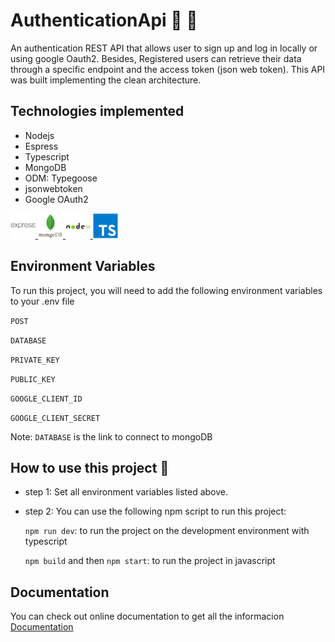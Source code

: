 
# AuthenticationApi :triangular_flag_on_post:	:triangular_flag_on_post:	

An authentication REST API that allows user to sign up and log in locally or using google Oauth2. Besides, Registered users can retrieve their data through a specific endpoint and the access token (json web token). This API was built implementing the clean architecture.


## Technologies implemented

- Nodejs
- Espress
- Typescript
- MongoDB
- ODM: Typegoose
- jsonwebtoken
- Google OAuth2

  

<p align="left"> <a href="https://expressjs.com" target="_blank" rel="noreferrer"> <img src="https://raw.githubusercontent.com/devicons/devicon/master/icons/express/express-original-wordmark.svg" alt="express" width="40" height="40"/> </a> <a href="https://www.mongodb.com/" target="_blank" rel="noreferrer"> <img src="https://raw.githubusercontent.com/devicons/devicon/master/icons/mongodb/mongodb-original-wordmark.svg" alt="mongodb" width="40" height="40"/> </a> <a href="https://nodejs.org" target="_blank" rel="noreferrer"> <img src="https://raw.githubusercontent.com/devicons/devicon/master/icons/nodejs/nodejs-original-wordmark.svg" alt="nodejs" width="40" height="40"/> </a> <a href="https://www.typescriptlang.org/" target="_blank" rel="noreferrer"> <img src="https://raw.githubusercontent.com/devicons/devicon/master/icons/typescript/typescript-original.svg" alt="typescript" width="40" height="40"/> </a> </p>


## Environment Variables

To run this project, you will need to add the following environment variables to your .env file

`POST`

`DATABASE`

`PRIVATE_KEY`

`PUBLIC_KEY`

`GOOGLE_CLIENT_ID`

`GOOGLE_CLIENT_SECRET`

Note: `DATABASE` is the link to connect to mongoDB

## How to use this project 🚀

- step 1: Set all environment variables listed above.

- step 2: You can use the following npm script to run this project:

    `npm run dev`: to run the project on the development environment with typescript

    `npm build` and then `npm start`: to run the project in javascript


## Documentation

You can check out online documentation to get all the informacion
[Documentation](https://documenter.getpostman.com/view/17224019/2s9XxwvDm7)

